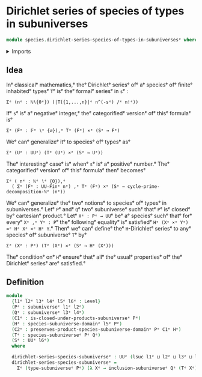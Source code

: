 # Dirichlet series of species of types in subuniverses

```agda
module species.dirichlet-series-species-of-types-in-subuniversesᵉ where
```

<details><summary>Imports</summary>

```agda
open import foundation.cartesian-product-typesᵉ
open import foundation.dependent-pair-typesᵉ
open import foundation.subuniversesᵉ
open import foundation.universe-levelsᵉ

open import species.species-of-types-in-subuniversesᵉ
```

</details>

## Idea

Inᵉ classicalᵉ mathematics,ᵉ theᵉ Dirichletᵉ seriesᵉ ofᵉ aᵉ speciesᵉ ofᵉ finiteᵉ inhabitedᵉ
typesᵉ `T`ᵉ isᵉ theᵉ formalᵉ seriesᵉ in `s`ᵉ :

```text
Σᵉ (nᵉ : ℕ∖{0ᵉ}) (|T({1,...,n}|ᵉ n^(-sᵉ) /ᵉ n!ᵉ))
```

Ifᵉ `s`ᵉ isᵉ aᵉ negativeᵉ integer,ᵉ theᵉ categorifiedᵉ versionᵉ ofᵉ thisᵉ formulaᵉ isᵉ

```text
Σᵉ (Fᵉ : 𝔽ᵉ ∖ᵉ {∅}),ᵉ Tᵉ (Fᵉ) ×ᵉ (Sᵉ → Fᵉ)
```

Weᵉ canᵉ generalizeᵉ itᵉ to speciesᵉ ofᵉ typesᵉ asᵉ

```text
Σᵉ (Uᵉ : UUᵉ) (Tᵉ (Uᵉ) ×ᵉ (Sᵉ → Uᵉ))
```

Theᵉ interestingᵉ caseᵉ isᵉ whenᵉ `s`ᵉ isᵉ aᵉ positiveᵉ number.ᵉ Theᵉ categorifiedᵉ versionᵉ
ofᵉ thisᵉ formulaᵉ thenᵉ becomesᵉ

```text
Σᵉ ( nᵉ : ℕᵉ ∖ᵉ {0}),ᵉ
  ( Σᵉ (Fᵉ : UU-Finᵉ nᵉ) ,ᵉ Tᵉ (Fᵉ) ×ᵉ (Sᵉ → cycle-prime-decomposition-ℕᵉ (nᵉ))
```

Weᵉ canᵉ generalizeᵉ theᵉ twoᵉ notionsᵉ to speciesᵉ ofᵉ typesᵉ in subuniverses.ᵉ Letᵉ `P`ᵉ
andᵉ `Q`ᵉ twoᵉ subuniverseᵉ suchᵉ thatᵉ `P`ᵉ isᵉ closedᵉ byᵉ cartesianᵉ product.ᵉ Letᵉ
`Hᵉ : Pᵉ → UU`ᵉ beᵉ aᵉ speciesᵉ suchᵉ thatᵉ forᵉ everyᵉ `Xᵉ ,ᵉ Yᵉ : P`ᵉ theᵉ followingᵉ equalityᵉ
isᵉ satisfiedᵉ `Hᵉ (Xᵉ ×ᵉ Yᵉ) ≃ᵉ Hᵉ Xᵉ ×ᵉ Hᵉ Y`.ᵉ Thenᵉ weᵉ canᵉ defineᵉ theᵉ `H`-Dirichletᵉ
seriesᵉ to anyᵉ speciesᵉ ofᵉ subuniverseᵉ `T`ᵉ byᵉ

```text
Σᵉ (Xᵉ : Pᵉ) (Tᵉ (Xᵉ) ×ᵉ (Sᵉ → Hᵉ (Xᵉ)))
```

Theᵉ conditionᵉ onᵉ `H`ᵉ ensureᵉ thatᵉ allᵉ theᵉ usualᵉ propertiesᵉ ofᵉ theᵉ Dirichletᵉ
seriesᵉ areᵉ satisfied.ᵉ

## Definition

```agda
module _
  {l1ᵉ l2ᵉ l3ᵉ l4ᵉ l5ᵉ l6ᵉ : Level}
  (Pᵉ : subuniverseᵉ l1ᵉ l2ᵉ)
  (Qᵉ : subuniverseᵉ l3ᵉ l4ᵉ)
  (C1ᵉ : is-closed-under-products-subuniverseᵉ Pᵉ)
  (Hᵉ : species-subuniverse-domainᵉ l5ᵉ Pᵉ)
  (C2ᵉ : preserves-product-species-subuniverse-domainᵉ Pᵉ C1ᵉ Hᵉ)
  (Tᵉ : species-subuniverseᵉ Pᵉ Qᵉ)
  (Sᵉ : UUᵉ l6ᵉ)
  where

  dirichlet-series-species-subuniverseᵉ : UUᵉ (lsuc l1ᵉ ⊔ l2ᵉ ⊔ l3ᵉ ⊔ l5ᵉ ⊔ l6ᵉ)
  dirichlet-series-species-subuniverseᵉ =
    Σᵉ (type-subuniverseᵉ Pᵉ) (λ Xᵉ → inclusion-subuniverseᵉ Qᵉ (Tᵉ Xᵉ) ×ᵉ (Sᵉ → Hᵉ (Xᵉ)))
```